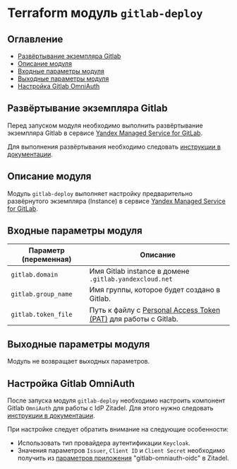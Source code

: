 
# Terraform модуль `gitlab-deploy` 

## Оглавление
* [Развёртывание экземпляра Gitlab](#gl-deploy)
* [Описание модуля](#gl-overview)
* [Входные параметры модуля](#gl-inputs)
* [Выходные параметры модуля](#gl-outputs)
* [Настройка Gitlab OmniAuth](#gl-omni)

## Развёртывание экземпляра Gitlab <a id="gl-deploy"/></a>

Перед запуском модуля необходимо выполнить развёртывание экземпляра Gitlab в сервисе [Yandex Managed Service for GitLab](https://yandex.cloud/ru/docs/managed-gitlab/).

Для выполнения развёртывания необходимо следовать [инструкции в документации](https://yandex.cloud/ru/docs/managed-gitlab/operations/instance/instance-create).


## Описание модуля <a id="gl-overview"/></a>

Модуль `gitlab-deploy` выполняет настройку предварительно развёрнутого экземпляра (Instance) в сервисе [Yandex Managed Service for GitLab](https://yandex.cloud/ru/docs/managed-gitlab/).


## Входные параметры модуля <a id="gl-inputs"/></a>

| Параметр (переменная) | Описание |
| - | -
| `gitlab.domain` | Имя Gitlab instance в домене `.gitlab.yandexcloud.net` |
| `gitlab.group_name` | Имя группы, которое будет создано в Gitlab. |
| `gitlab.token_file` | Путь к файлу с [Personal Access Token (PAT)](https://docs.gitlab.com/ee/user/profile/personal_access_tokens.html) для работы с Gitlab. |


## Выходные параметры модуля <a id="gl-outputs"/></a>

Модуль не возвращает выходных параметров.

## Настройка Gitlab OmniAuth <a id="gl-omni"/></a>

После запуска модуля `gitlab-deploy` необходимо настроить компонент Gitlab `OmniAuth` для работы с IdP Zitadel. Для этого нужно следовать [инструкции в документации](https://yandex.cloud/ru/docs/managed-gitlab/operations/omniauth#keycloak). 

При настройке следует обратить внимание на следующие особенности:
* Использовать тип провайдера аутентификации `Keycloak`.
* Значения параметров `Issuer`, `Client ID` и `Client Secret` необходимо получить из [параметров приложения](https://zitadel.com/docs/guides/manage/console/applications) "gitlab-omniauth-oidc" в Zitadel.
